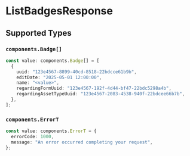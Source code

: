 # ListBadgesResponse


## Supported Types

### `components.Badge[]`

```typescript
const value: components.Badge[] = [
  {
    uuid: "123e4567-8899-40cd-8518-22bdcce61b9b",
    editDate: "2025-05-01 12:00:00",
    name: "<value>",
    regardingFormUuid: "123e4567-192f-4d44-bf47-22bdc5298a4b",
    regardingAssetTypeUuid: "123e4567-2083-4538-940f-22bdcee66b7b",
  },
];
```

### `components.ErrorT`

```typescript
const value: components.ErrorT = {
  errorCode: 1000,
  message: "An error occurred completing your request",
};
```

